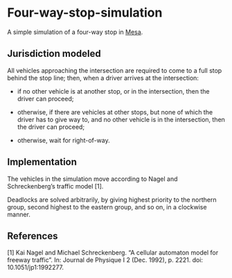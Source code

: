 # Four-way-stop-simulation

A simple simulation of a four-way stop in [Mesa](https://github.com/projectmesa/mesa).

## Jurisdiction modeled

All vehicles approaching the intersection are required to come to a full stop behind the stop line; then, when a driver arrives at the intersection:

- if no other vehicle is at another stop, or in the intersection, then the driver can proceed;

- otherwise, if there are vehicles at other stops, but none of which the driver has to give way to, and no other vehicle is in the intersection, then the driver can proceed;

- otherwise, wait for right-of-way.

## Implementation

The vehicles in the simulation move according to Nagel and Schreckenberg’s traffic model [1].

Deadlocks are solved arbitrarily, by giving highest priority to the northern group, second highest to the eastern group, and so on, in a clockwise manner.

## References

[1] Kai Nagel and Michael Schreckenberg. “A cellular automaton model for freeway traffic”. In: Journal de Physique I 2 (Dec. 1992), p. 2221. doi: 10.1051/jp1:1992277.

